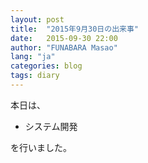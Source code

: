 ```yaml
---
layout: post
title:  "2015年9月30日の出来事"
date:   2015-09-30 22:00
author: "FUNABARA Masao"
lang: "ja"
categories: blog
tags: diary
---
```


本日は、

* システム開発

を行いました。
